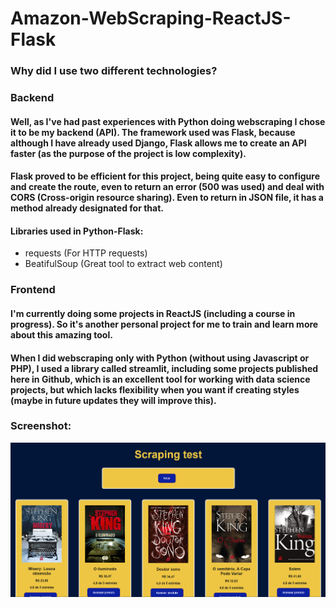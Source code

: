 # Amazon-WebScraping-ReactJS-Flask

### Why did I use two different technologies?

### Backend

#### Well, as I've had past experiences with Python doing webscraping I chose it to be my backend (API). The framework used was Flask, because although I have already used Django, Flask allows me to create an API faster (as the purpose of the project is low complexity).

#### Flask proved to be efficient for this project, being quite easy to configure and create the route, even to return an error (500 was used) and deal with CORS (Cross-origin resource sharing). Even to return in JSON file, it has a method already designated for that.

#### Libraries used in Python-Flask:

- requests (For HTTP requests)
- BeatifulSoup (Great tool to extract web content)

### Frontend

#### I'm currently doing some projects in ReactJS (including a course in progress). So it's another personal project for me to train and learn more about this amazing tool.

#### When I did webscraping only with Python (without using Javascript or PHP), I used a library called streamlit, including some projects published here in Github, which is an excellent tool for working with data science projects, but which lacks flexibility when you want if creating styles (maybe in future updates they will improve this).


### Screenshot:

![project](./print.png)

